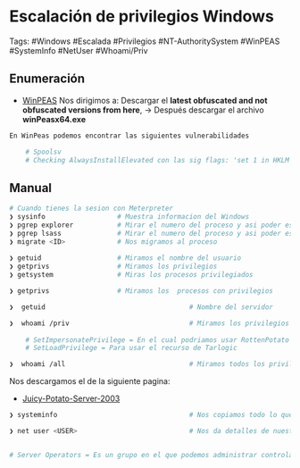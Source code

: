 # Escalación de privilegios Windows

Tags: #Windows #Escalada #Privilegios #NT-AuthoritySystem #WinPEAS #SystemInfo #NetUser #Whoami/Priv 

## Enumeración

* [WinPEAS](https://github.com/carlospolop/PEASS-ng/blob/master/winPEAS/winPEASexe/README.md)
Nos dirigimos a: Descargar el **latest obfuscated and not obfuscated versions from here**, -> Después descargar el archivo **winPeasx64.exe**

```bash
En WinPeas podemos encontrar las siguientes vulnerabilidades

	# Spoolsv
	# Checking AlwaysInstallElevated con las sig flags: 'set 1 in HKLM' y 'set 1 in HKCU'
```

## Manual 

```bash 
# Cuando tienes la sesion con Meterpreter 
❯ sysinfo                  # Muestra informacion del Windows 
❯ pgrep explorer           # Mirar el numero del proceso y asi poder escalar privilegios 
❯ pgrep lsass              # Mirar el numero del proceso y asi poder escalar privilegios 
❯ migrate <ID>             # Nos migramos al proceso 
 
❯ getuid                   # Miramos el nombre del usuario 
❯ getprivs                 # Miramos los privilegios 
❯ getsystem                # Miras los procesos privilegiados 

❯ getprivs                 # Miramos los  procesos con privilegios
```

```bash 
❯  getuid                                    # Nombre del servidor 
```

```bash
❯  whoami /priv                              # Miramos los privilegios que tenemos   
	
	# SetImpersonatePrivilege = En el cual podriamos usar RottenPotato o  JuicyPotato 
	# SetLoadPrivilege = Para usar el recurso de Tarlogic

❯  whoami /all                               # Miramos todos los privilegios
```

Nos descargamos el de la siguiente pagina:
* [Juicy-Potato-Server-2003](https://binaryregion.wordpress.com/2021/08/04/privilege-escalation-windows-churrasco-exe/)

```bash
❯ systeminfo                                 # Nos copiamos todo lo que nos salga con ese comando y usaremos un programa llamado '' para deterctar vulnerabilidades en un equipo Windows, todo desde nuestra maquina Linux con el archivo que hemos creado con ese informacion obtenida.
```

```bash
❯ net user <USER>                            # Nos da detalles de nuestro usuario y vemos a que grupos pertenecemos. 


# Server Operators = Es un grupo en el que podemos administrar controladores de dominio, loggearse a un servicio interactivo, asi como crear, borrar recursos compartidos en la red, iniciar, parar servicios, back up, restaurar archivos, formatear el disco duro de la computadora y apagarla. Si pertenecemos a este grupo podemos cargar a la maquina victima Netcat.exe.
```
